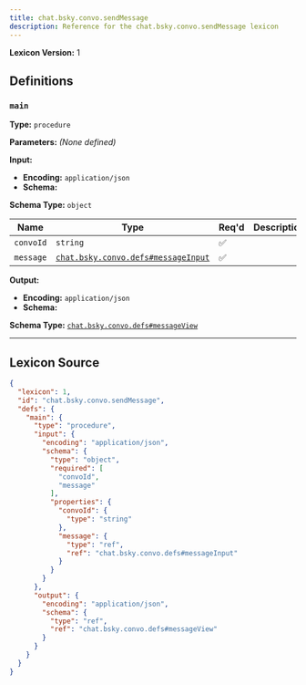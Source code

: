 ```yaml
---
title: chat.bsky.convo.sendMessage
description: Reference for the chat.bsky.convo.sendMessage lexicon
---
```

**Lexicon Version:** 1

## Definitions

<a name="main"></a>
### `main`

**Type:** `procedure`

**Parameters:** _(None defined)_

**Input:**

- **Encoding:** `application/json`
- **Schema:**

**Schema Type:** `object`

| Name | Type | Req'd  | Description | Constraints |
|------|------|----------|-------------|-------------|
| `convoId` | `string` | ✅  |  |  |
| `message` | [`chat.bsky.convo.defs#messageInput`](lexicons/chat/bsky/convo/defs#messageInput) | ✅  |  |  |
**Output:**

- **Encoding:** `application/json`
- **Schema:**

**Schema Type:** [`chat.bsky.convo.defs#messageView`](lexicons/chat/bsky/convo/defs#messageView)



---

## Lexicon Source
```json
{
  "lexicon": 1,
  "id": "chat.bsky.convo.sendMessage",
  "defs": {
    "main": {
      "type": "procedure",
      "input": {
        "encoding": "application/json",
        "schema": {
          "type": "object",
          "required": [
            "convoId",
            "message"
          ],
          "properties": {
            "convoId": {
              "type": "string"
            },
            "message": {
              "type": "ref",
              "ref": "chat.bsky.convo.defs#messageInput"
            }
          }
        }
      },
      "output": {
        "encoding": "application/json",
        "schema": {
          "type": "ref",
          "ref": "chat.bsky.convo.defs#messageView"
        }
      }
    }
  }
}
```
